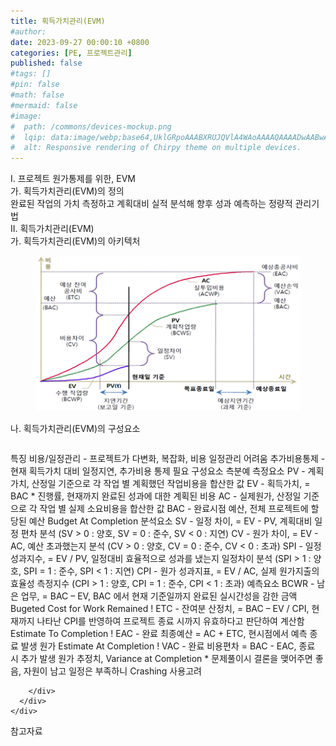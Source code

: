 ```yaml
---
title: 획득가치관리(EVM)
#author: 
date: 2023-09-27 00:00:10 +0800
categories: [PE, 프로젝트관리]
published: false
#tags: []
#pin: false
#math: false
#mermaid: false
#image:
#  path: /commons/devices-mockup.png
#  lqip: data:image/webp;base64,UklGRpoAAABXRUJQVlA4WAoAAAAQAAAADwAABwAAQUxQSDIAAAARL0AmbZurmr57yyIiqE8oiG0bejIYEQTgqiDA9vqnsUSI6H+oAERp2HZ65qP/VIAWAFZQOCBCAAAA8AEAnQEqEAAIAAVAfCWkAALp8sF8rgRgAP7o9FDvMCkMde9PK7euH5M1m6VWoDXf2FkP3BqV0ZYbO6NA/VFIAAAA
#  alt: Responsive rendering of Chirpy theme on multiple devices.
---
```


<div class="post-wrap">
  <div class="para">
    <div class="para-title">
      I. 프로젝트 원가통제를 위한, EVM
    </div>
    <div class="para-cntnt">
      <div class="para">
        <div class="para-title">
          가. 획득가치관리(EVM)의 정의
        </div>
        <div class="para-cntnt">
            완료된 작업의 가치 측정하고 계획대비 실적 분석해 향후 성과 예측하는 정량적 관리기법  
        </div>
      </div>
    </div>
  </div>
  
  <div class="para">
    <div class="para-title">
      II. 획득가치관리(EVM)
    </div>
    <div class="para-cntnt">
      <div class="para">
        <div class="para-title">
          가. 획득가치관리(EVM)의 아키텍처
        </div>
        <div class="para-cntnt">
          <figure class="post-figure">
            <img src="/assets/img/posts/획득가치관리(EVM).png" alt="획득가치관리(EVM)">
<!--            <figcaption>Source: Unveiling the Metaverse: Exploring Emerging Trends, Multifaceted Perspectives, and Future Challenges</figcaption>-->
          </figure>
        </div>
      </div>
      <div class="para">
        <div class="para-title">
          나. 획득가치관리(EVM)의 구성요소
        </div>
        <div class="para-cntnt">
          <table class="post-table">
          </table>
          특징
  비용/일정관리 - 프로젝트가 다변화, 복잡화, 비용 일정관리 어려움 
  추가비용통제 - 현재 획득가치 대비 일정지연, 추가비용 통제 필요 
구성요소 측분예 
  측정요소 
    PV - 계획가치, 산정일 기준으로 각 작업 별 계획했던 작업비용을 합산한 값 
    EV - 획득가치, = BAC * 진행률, 현재까지 완료된 성과에 대한 계획된 비용 
    AC - 실제원가, 산정일 기준으로 각 작업 별 실제 소요비용을 합산한 값 
    BAC - 완료시점 예산, 전체 프로젝트에 할당된 예산 Budget At Completion 
  분석요소 
    SV - 일정 차이, = EV - PV, 계획대비 일정 편차 분석 (SV &gt; 0 : 양호, SV = 0 : 준수, SV &lt; 0 : 지연) 
    CV - 원가 차이, = EV - AC, 예산 초과했는지 분석 (CV &gt; 0 : 양호, CV = 0 : 준수, CV &lt; 0 : 초과) 
    SPI - 일정 성과지수, = EV / PV, 일정대비 효율적으로 성과를 냈는지 일정차이 분석 (SPI &gt; 1 : 양호, SPI = 1 : 준수, SPI &lt; 1 : 지연) 
    CPI - 원가 성과지표, = EV / AC, 실제 원가지출의 효율성 측정지수 (CPI &gt; 1 : 양호, CPI = 1 : 준수, CPI &lt; 1 : 초과) 
  예측요소 
    BCWR - 남은 업무, = BAC – EV, BAC 에서 현재 기준일까지 완료된 실시간성을 감한 금액 Bugeted Cost for Work Remained
    ! ETC - 잔여분 산정치, = BAC – EV / CPI, 현재까지 나타난 CPI를 반영하여 프로젝트 종료 시까지 유효하다고 판단하여 계산함 Estimate To Completion 
    ! EAC - 완료 최종예산 = AC + ETC, 현시점에서 예측 종료 발생 원가 Estimate At Completion 
    ! VAC - 완료 비용편차 = BAC - EAC, 종료 시 추가 발생 원가 추정치, Variance at Completion
* 문제풀이시 결론을 맺어주면 좋음, 자원이 남고 일정은 부족하니 Crashing 사용고려

        </div>
      </div>
    </div>
  </div>

  <div class="refr-wrap">
    <div class="refr-title">
        참고자료
    </div>
    <ol class="refr-list">
    <!--    <li>(나현식, 최대선) <a target="_blank" href="https://scienceon.kisti.re.kr/commons/util/originalView.do?cn=JAKO202225948430499&oCn=JAKO202225948430499&dbt=JAKO&journal=NJOU00291864">메타버스 보안 위협 요소 및 대응 방안 검토</a></li>-->
    <!--    <li>(M. Uddin, S. Manickam, H. Ullah, M. Obaidat and A. Dandoush) <a target="_blank" href="https://ieeexplore.ieee.org/abstract/document/10138386">Unveiling the Metaverse: Exploring Emerging Trends, Multifaceted Perspectives, and Future Challenges</a></li>-->
    </ol>
  </div>
</div>
